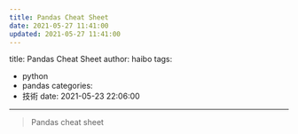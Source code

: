 ```yaml
---
title: Pandas Cheat Sheet
date: 2021-05-27 11:41:00
updated: 2021-05-27 11:41:00
---
```

title: Pandas Cheat Sheet
author: haibo
tags:
* python
* pandas
  categories:
* 技術
  date: 2021-05-23 22:06:00

- - -

> Pandas cheat sheet

